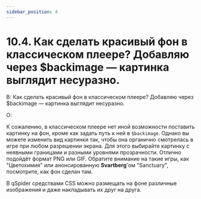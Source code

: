 ```yaml
---
sidebar_position: 4
---
```


# 10.4. Как сделать красивый фон в классическом плеере? Добавляю через $backimage — картинка выглядит несуразно.
<!-- [:faq_10_04] -->
В: Как сделать красивый фон в классическом плеере? Добавляю через $backimage — картинка выглядит несуразно.

О:

К сожалению, в классическом плеере нет иной возможности поставить картинку на фон, кроме как задать путь к ней в `$backimage`. Однако вы можете изменить вид картинки так, чтобы она органично смотрелась в игре при любом разрешении экрана. Для этого выбирайте картинку с неявными границами и разными уровнями прозрачности. Отлично подойдёт формат PNG или GIF. Обратите внимание на такие игры, как "Цветохимия" или анонсированную **Svartberg**'ом "Sanctuary", посмотрите, как фон сделан там.

В qSpider средствами CSS можно размещать на фоне различные изображения и даже накладывать их друг на друга.
